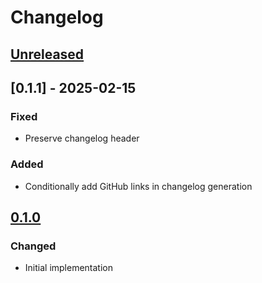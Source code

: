 # Changelog

## [Unreleased]

## [0.1.1] - 2025-02-15

### Fixed

- Preserve changelog header

### Added

- Conditionally add GitHub links in changelog generation

## [0.1.0]

### Changed

- Initial implementation

[Unreleased]: https://github.com/user/repo/compare/v0.1.0...HEAD
[0.1.0]: https://github.com/user/repo/compare/HEAD...v0.1.0
